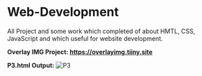 # Web-Development
All Project and some work which completed of about HMTL, CSS, JavaScript and which useful for website development.

**Overlay IMG Project: https://overlayimg.tiiny.site**

**P3.html Output:** ![P3](https://github.com/DhruvBavaliya13/Web-Development/assets/134765636/b6efdab6-a938-45b2-a82b-ed3c170de8ac)

